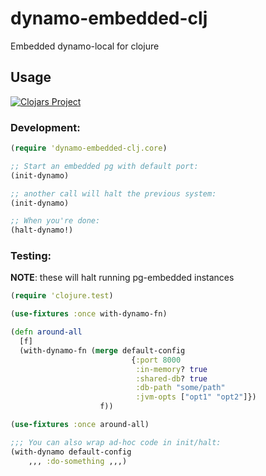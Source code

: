 # dynamo-embedded-clj

Embedded dynamo-local for clojure

## Usage

[![Clojars Project](https://img.shields.io/clojars/v/org.clojars.bigsy/dynamo-embedded-clj.svg)](https://clojars.org/org.clojars.bigsy/dynamo-embedded-clj)
### Development:

```clojure
(require 'dynamo-embedded-clj.core)

;; Start an embedded pg with default port:
(init-dynamo)

;; another call will halt the previous system:
(init-dynamo)

;; When you're done:
(halt-dynamo!)
```

### Testing:

**NOTE**: these will halt running pg-embedded instances

```clojure
(require 'clojure.test)

(use-fixtures :once with-dynamo-fn)

(defn around-all
  [f]
  (with-dynamo-fn (merge default-config
                           {:port 8000
                            :in-memory? true
                            :shared-db? true
                            :db-path "some/path"
                            :jvm-opts ["opt1" "opt2"]})
                    f))

(use-fixtures :once around-all)

;;; You can also wrap ad-hoc code in init/halt:
(with-dynamo default-config
	,,, :do-something ,,,)
```

